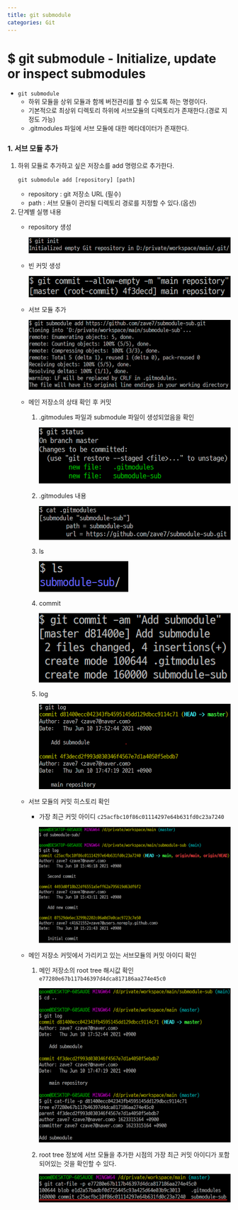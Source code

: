 ```yaml
---
title: git submodule
categories: Git
---
```


# $ git submodule - Initialize, update or inspect submodules
- `git submodule`
    - 하위 모듈을 상위 모듈과 함께 버전관리를 할 수 있도록 하는 명령이다.
    - 기본적으로 최상위 디렉토리 하위에 서브모듈의 디렉토리가 존재한다.(경로 지정도 가능)
    - .gitmodules 파일에 서브 모듈에 대한 메타데이터가 존재한다.

### 1. 서브 모듈 추가
1. 하위 모듈로 추가하고 싶은 저장소를 add 명령으로 추가한다.
    ```
    git submodule add [repository] [path]
    ```
    - repository : git 저장소 URL (필수)
    - path : 서브 모듈이 관리될 디렉토리 경로를 지정할 수 있다.(옵션)
2. 단계별 실행 내용
    - repository 생성

        ![init](/images/git/submodule/init.png)

    - 빈 커밋 생성

        ![init-commit](/images/git/submodule/init-commit.png)

    - 서브 모듈 추가

        ![add-submodule](/images/git/submodule/add-submodule.png)

    - 메인 저장소의 상태 확인 후 커밋
        1. .gitmodules 파일과 submodule 파일이 생성되었음을 확인

            ![check-submodule](/images/git/submodule/check-submodule.png)

        2. .gitmodules 내용

            ![gitmodules](/images/git/submodule/gitmodules.png)

        3. ls

            ![dir-submodule](/images/git/submodule/dir-submodule.png)

        4. commit

            ![commit-sub](/images/git/submodule/commit-submodule.png)

        5. log

            ![log-sub](/images/git/submodule/log-submodule.png)

    - 서브 모듈의 커밋 히스토리 확인

        - 가장 최근 커밋 아이디 `c25acfbc10f86c01114297e64b631fd0c23a7240`

            ![sub-history](/images/git/submodule/sub-history.png)
    
    - 메인 저장소 커밋에서 가리키고 있는 서브모듈의 커밋 아이디 확인

        1. 메인 저장소의 root tree 해시값 확인 `e77280e67b117b46397d4dca817186aa274e45c0`

            ![commit-tree](/images/git/submodule/commit-tree.png)
        
        2. root tree 정보에 서브 모듈을 추가한 시점의 가장 최근 커밋 아이디가 포함되어있는 것을 확인할 수 있다.

            ![sub-commit](/images/git/submodule/sub-commit.png)